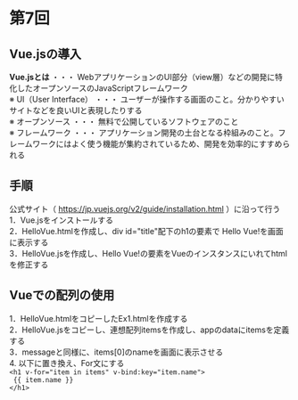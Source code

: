 # 第7回

## Vue.jsの導入

**Vue.jsとは**  ・・・  WebアプリケーションのUI部分（view層）などの開発に特化したオープンソースのJavaScriptフレームワーク<br>
※  UI（User Interface）  ・・・  ユーザーが操作する画面のこと。分かりやすいサイトなどを良いUIと表現したりする<br>
※  オープンソース  ・・・  無料で公開しているソフトウェアのこと<br>
※  フレームワーク  ・・・  アプリケーション開発の土台となる枠組みのこと。フレームワークにはよく使う機能が集約されているため、開発を効率的にすすめられる


## 手順
公式サイト（ https://jp.vuejs.org/v2/guide/installation.html ）に沿って行う<br>
1．Vue.jsをインストールする<br>
2．HelloVue.htmlを作成し、div id="title"配下のh1の要素で Hello Vue!を画面に表示する<br>
3．HelloVue.jsを作成し、Hello Vue!の要素をVueのインスタンスにいれてhtmlを修正する<br>

## Vueでの配列の使用
1．HelloVue.htmlをコピーしたEx1.htmlを作成する<br>
2．HelloVue.jsをコピーし、連想配列itemsを作成し、appのdataにitemsを定義する<br>
3．messageと同様に、items[0]のnameを画面に表示させる<br>
4. 以下に置き換え、For文にする<br>
`<h1 v-for="item in items" v-bind:key="item.name">`<br>
`  {{ item.name }} `<br>
`</h1>`